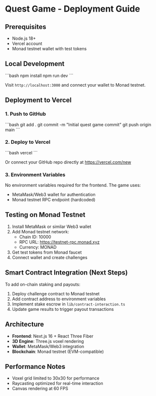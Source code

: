 # Quest Game - Deployment Guide

## Prerequisites
- Node.js 18+
- Vercel account
- Monad testnet wallet with test tokens

## Local Development

\`\`\`bash
npm install
npm run dev
\`\`\`

Visit `http://localhost:3000` and connect your wallet to Monad testnet.

## Deployment to Vercel

### 1. Push to GitHub
\`\`\`bash
git add .
git commit -m "Initial quest game commit"
git push origin main
\`\`\`

### 2. Deploy to Vercel
\`\`\`bash
vercel
\`\`\`

Or connect your GitHub repo directly at https://vercel.com/new

### 3. Environment Variables
No environment variables required for the frontend. The game uses:
- MetaMask/Web3 wallet for authentication
- Monad testnet RPC endpoint (hardcoded)

## Testing on Monad Testnet

1. Install MetaMask or similar Web3 wallet
2. Add Monad testnet network:
   - Chain ID: 10000
   - RPC URL: https://testnet-rpc.monad.xyz
   - Currency: MONAD
3. Get test tokens from Monad faucet
4. Connect wallet and create challenges

## Smart Contract Integration (Next Steps)

To add on-chain staking and payouts:

1. Deploy challenge contract to Monad testnet
2. Add contract address to environment variables
3. Implement stake escrow in `lib/contract-interaction.ts`
4. Update game results to trigger payout transactions

## Architecture

- **Frontend**: Next.js 16 + React Three Fiber
- **3D Engine**: Three.js voxel rendering
- **Wallet**: MetaMask/Web3 integration
- **Blockchain**: Monad testnet (EVM-compatible)

## Performance Notes

- Voxel grid limited to 30x30 for performance
- Raycasting optimized for real-time interaction
- Canvas rendering at 60 FPS
